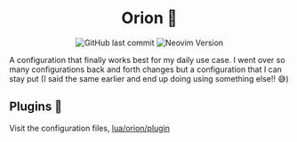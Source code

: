 <h1 align="center">Orion 🌠</h1>

<p align="center">
  <img alt="GitHub last commit" src="https://img.shields.io/github/last-commit/dhruvinsh/nvim?color=98c379&style=for-the-badge">
  <img alt="Neovim Version" src="https://img.shields.io/badge/NEOVIM-nightly-E5C07B?style=for-the-badge&logo=neovim">
</p>

A configuration that finally works best for my daily use case. I went over so many configurations back and forth changes but a configuration that I can stay put (I said the same earlier and end up doing using something else!! 😅)

## Plugins 🔌

Visit the configuration files, [lua/orion/plugin](./lua/orion/plugins)
